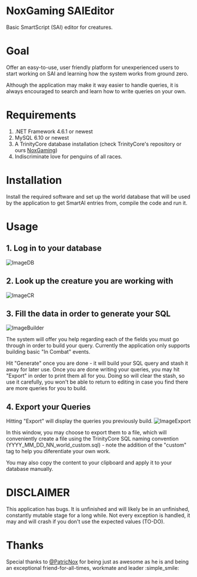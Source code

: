 # NoxGaming SAIEditor
 Basic SmartScript (SAI) editor for creatures.

# Goal
Offer an easy-to-use, user friendly platform for unexperienced users to start working on SAI and learning how the system works from ground zero.

Although the application may make it way easier to handle queries, it is always encouraged to search and learn how to write queries on your own.

# Requirements
  1. .NET Framework 4.6.1 or newest
  1. MySQL 6.10 or newest
  1. A TrinityCore database installation (check TrinityCore's repository or ours [NoxGaming](https://github.com/NoxGaming/TrinityCore))
  1. Indiscriminate love for penguins of all races.
  
  # Installation
  Install the required software and set up the world database that will be used by the application to get SmartAI entries from, compile the code and run it.
  
  # Usage
  
  ## 1. Log in to your database
  ![ImageDB](https://i.imgur.com/pZanHxy.png)
  
  ## 2. Look up the creature you are working with
  ![ImageCR](https://i.imgur.com/cjKtuzP.png)
  
  ## 3. Fill the data in order to generate your SQL
  ![ImageBuilder](https://i.imgur.com/OqRKfZa.png)
  
  The system will offer you help regarding each of the fields you must go through in order to build your query.
  Currently the application only supports building basic "In Combat" events.
  
  Hit "Generate" once you are done - it will build your SQL query and stash it away for later use. Once you are done writing your queries,
  you may hit "Export" in order to print them all for you. Doing so will clear the stash, so use it carefully, you won't be able to return
  to editing in case you find there are more queries for you to build.
  
  ## 4. Export your Queries
  
  Hitting "Export" will display the queries you previously build.
  ![ImageExport](https://i.imgur.com/kjxjT2X.png)
  
  In this window, you may choose to export them to a file, which will conveniently create a file using the TrinityCore SQL naming convention
  (YYYY_MM_DD_NN_world_custom.sql) - note the addition of the "custom" tag to help you diferentiate your own work.
  
  You may also copy the content to your clipboard and apply it to your database manually.
  
  # DISCLAIMER
  This application has bugs. It is unfinished and will likely be in an unfinished, constantly mutable stage for a long while.
  Not every exception is handled, it may and will crash if you don't use the expected values (TO-DO).
  
  # Thanks
  Special thanks to [@PatricNox](https://github.com/PatricNox) for being just as awesome as he is and being an exceptional friend-for-all-times, workmate and leader :simple_smile:
